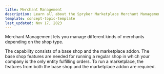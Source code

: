 ```yaml
---
title: Merchant Management
description: Learn all about the Spryker Marketplace Merchant Management feature allowing you manage merchant information
template: concept-topic-template
last_updated: Nov 17, 2023
---
```


Merchant Management lets you manage different kinds of merchants depending on the shop type.

The capability consists of a base shop and the marketplace addon. The base shop features are needed for running a regular shop in which your company is the only entity fulfilling orders. To run a marketplace, the features from both the base shop and the marketplace addon are required.
